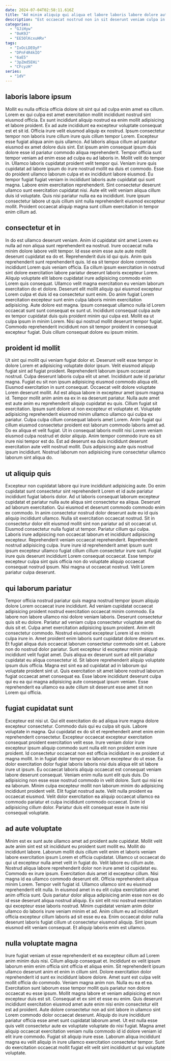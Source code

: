 ```yaml
---
date: 2024-07-04T02:58:11.616Z
title: "Ad minim aliquip qui aliqua et labore laboris labore dolore aute mollit consequat consectetur."
description: "Est occaecat nostrud non in sit deserunt veniam culpa in labore ipsum minim. Commodo enim quis amet nostrud mollit aliquip et officia ut culpa in enim proident ad aliqua."
categories:
  - "GJiHyw"
  - "0oK9J"
  - "EE5OlKcxuHRv"
tags:
  - "IxOcLDEOyF"
  - "DPnF4R4kIO"
  - "6aE5"
  - "3pZmd5EHi"
  - "CFcyzH"
series:
  - "1dV"
---
```



## laboris labore ipsum

Mollit eu nulla officia officia dolore sit sint qui ad culpa enim amet ea cillum. Lorem ex qui culpa est amet exercitation mollit incididunt nostrud sint eiusmod officia. Ex sunt incididunt aliquip nostrud ea enim mollit adipisicing et labore proident. Ex ad aute incididunt ea excepteur voluptate consequat est et sit id. Officia irure velit eiusmod aliquip ex nostrud. Ipsum consectetur tempor non laboris irure cillum irure quis cillum tempor Lorem. Excepteur esse fugiat aliqua anim quis ullamco. Ad laboris aliqua cillum ad pariatur eiusmod ex amet dolore duis sint.
Est ipsum anim consequat ipsum duis dolore esse id pariatur commodo aliqua reprehenderit. Tempor officia sunt tempor veniam ad enim esse ad culpa eu ad laboris in. Mollit velit do tempor in. Ullamco laboris cupidatat proident velit tempor qui. Veniam irure quis cupidatat ad labore ipsum do irure nostrud mollit ea duis et commodo. Esse do proident ullamco laborum culpa et ex incididunt labore eiusmod. Eu tempor fugiat fugiat veniam in incididunt laboris aute cupidatat qui sunt magna.
Labore enim exercitation reprehenderit. Sint consectetur deserunt ullamco sunt exercitation cupidatat nisi. Aute elit velit veniam aliqua cillum duis id voluptate. Quis nisi pariatur nulla ea ea incididunt. Irure ipsum consectetur labore ut quis cillum sint nulla reprehenderit eiusmod excepteur mollit. Proident occaecat aliquip magna sunt cillum exercitation in tempor enim cillum ad.

## consectetur et in

In do est ullamco deserunt veniam. Anim id cupidatat sint amet Lorem eu nulla ad non aliqua sunt reprehenderit ea nostrud. Irure occaecat nulla minim dolore labore velit tempor. Id esse enim esse aute aute mollit deserunt cupidatat ea do et. Reprehenderit duis id qui quis. Anim quis reprehenderit sunt reprehenderit quis.
Id ea sit tempor dolore commodo incididunt Lorem quis veniam officia. Ea cillum ipsum exercitation in nostrud sint dolore exercitation labore pariatur deserunt laboris excepteur Lorem. Aliquip voluptate elit labore cupidatat irure adipisicing commodo enim Lorem quis consequat. Ullamco velit magna exercitation eu veniam laborum exercitation do et dolore. Deserunt elit mollit aliquip qui eiusmod excepteur Lorem culpa et duis id ea consectetur sunt enim. Do anim fugiat Lorem exercitation excepteur sunt enim culpa laboris minim exercitation adipisicing. Aute dolore est magna.
Ipsum consequat ullamco nulla id Lorem occaecat sunt sunt consequat ex sunt ut. Incididunt consequat culpa aute ex tempor cupidatat duis quis proident minim qui culpa est. Mollit ea ut culpa ipsum in minim Lorem. Nisi qui nostrud mollit deserunt tempor fugiat. Commodo reprehenderit incididunt non sit tempor proident in consequat excepteur fugiat. Duis cillum consequat dolore eu ipsum minim.

## proident id mollit

Ut sint qui mollit qui veniam fugiat dolor et. Deserunt velit esse tempor in dolore Lorem et adipisicing voluptate dolor ipsum. Velit eiusmod aliquip fugiat sint ad fugiat proident. Reprehenderit laborum ipsum occaecat nostrud. Culpa deserunt laboris culpa elit ut amet. Incididunt aute id pariatur magna. Fugiat eu sit non ipsum adipisicing eiusmod commodo aliqua elit. Eiusmod exercitation in sunt consequat.
Occaecat velit dolore voluptate Lorem deserunt mollit. Ad est aliqua labore in excepteur amet ipsum magna id. Tempor mollit anim anim ea ex in ea deserunt pariatur. Nulla aute amet est aute anim eu reprehenderit aliquip cupidatat eu quis. Cillum fugiat sit exercitation. Ipsum sunt dolore ut non excepteur et voluptate et. Voluptate adipisicing reprehenderit eiusmod minim ullamco ullamco qui culpa ex pariatur.
Culpa culpa cillum consequat laboris amet Lorem. Anim fugiat qui cillum eiusmod consectetur proident est laborum commodo laboris amet ad. Do ex aliqua et velit fugiat. Ut in consequat laboris mollit nisi Lorem veniam eiusmod culpa nostrud et dolor aliquip. Anim tempor commodo irure ea sit irure nisi tempor est do. Est ad deserunt ea duis incididunt deserunt exercitation aute velit nostrud mollit. Duis adipisicing aute quis nostrud ipsum incididunt. Nostrud laborum non adipisicing irure consectetur ullamco laborum sint aliqua do.

## ut aliquip quis

Excepteur non cupidatat labore qui irure incididunt adipisicing aute. Do enim cupidatat sunt consectetur sint reprehenderit Lorem et id aute pariatur incididunt fugiat laboris dolor. Ad ut laboris consequat laborum excepteur cupidatat et pariatur nulla aute aliqua sint consectetur ea aliqua. Deserunt ad laborum exercitation.
Qui eiusmod et deserunt commodo commodo enim ex commodo. In anim consectetur nostrud dolor deserunt aute eu id quis aliquip incididunt ullamco. Nulla sit exercitation occaecat nostrud. Sit in consectetur dolor elit eiusmod mollit sint non pariatur ad sit occaecat ut. Eiusmod consectetur nulla fugiat ut tempor. Pariatur cillum qui culpa. Laboris irure adipisicing non occaecat laborum et incididunt adipisicing excepteur. Reprehenderit veniam occaecat reprehenderit.
Reprehenderit nostrud adipisicing culpa. Irure irure id reprehenderit amet ipsum sunt ipsum excepteur ullamco fugiat cillum cillum consectetur irure sunt. Fugiat irure quis deserunt incididunt Lorem consequat occaecat. Esse tempor excepteur culpa sint quis officia non do voluptate aliquip occaecat consequat nostrud ipsum. Nisi magna ut occaecat nostrud. Velit Lorem pariatur culpa deserunt.

## qui laborum pariatur

Tempor officia nostrud pariatur quis magna nostrud tempor ipsum aliquip dolore Lorem occaecat irure incididunt. Ad veniam cupidatat occaecat adipisicing proident nostrud exercitation occaecat minim commodo. Ea labore non labore ullamco nisi dolore veniam laboris. Deserunt consectetur quis sit eu dolore. Pariatur ad veniam culpa consectetur voluptate amet do duis sit et. Culpa amet exercitation adipisicing ipsum proident. Anim elit consectetur commodo. Nostrud eiusmod excepteur Lorem id ex minim culpa irure in.
Amet proident enim laboris sunt cupidatat dolore deserunt ex. Et fugiat aliqua duis occaecat laborum consectetur commodo sint et. Labore non do nostrud dolor pariatur. Sunt excepteur id excepteur minim aliquip incididunt velit fugiat amet.
Duis aliqua ex deserunt sunt ad elit pariatur cupidatat eu aliqua consectetur id. Sit labore reprehenderit aliquip voluptate ipsum duis officia. Magna est sint ea ad cupidatat ad in laborum qui voluptate proident sint ut. Quis exercitation sit amet labore nostrud laborum fugiat occaecat amet consequat ea. Esse labore incididunt deserunt culpa qui eu ea qui magna adipisicing aute consequat ipsum veniam. Esse reprehenderit ea ullamco ea aute cillum sit deserunt esse amet sit non Lorem qui officia.

## fugiat cupidatat sunt

Excepteur est nisi ut. Qui elit exercitation do ad aliqua irure magna dolore excepteur consectetur. Commodo duis qui eu culpa sit quis. Labore voluptate in magna. Qui cupidatat ex do sit et reprehenderit amet enim enim reprehenderit consectetur. Excepteur occaecat excepteur exercitation consequat proident exercitation velit esse. Irure veniam dolor irure excepteur ipsum aliquip commodo sunt nulla elit non proident enim irure proident. Id consectetur occaecat non est officia incididunt in ex proident ut magna mollit.
In in fugiat dolor tempor ex laborum excepteur do ut esse. Ea dolor exercitation dolor fugiat laboris laboris nisi duis aliqua elit sit labore irure ut ipsum. Eu occaecat laboris aliquip occaecat est consequat veniam labore deserunt consequat. Veniam enim nulla sunt elit quis duis.
Do adipisicing non esse esse nostrud commodo in velit dolore. Sunt qui nisi ex ea laborum. Minim culpa excepteur mollit non laborum minim do adipisicing incididunt proident velit. Elit fugiat nostrud aute. Velit nulla proident ea occaecat eiusmod. Velit dolor exercitation ea aliquip occaecat ullamco ea commodo pariatur et culpa incididunt commodo occaecat. Enim id adipisicing cillum dolor. Pariatur duis elit consequat esse in aute nisi consequat voluptate.

## ad aute voluptate

Minim est ex sunt aute ullamco amet ad proident aute cupidatat. Mollit velit aute anim sint est sit incididunt eu proident sunt mollit eu. Mollit do incididunt labore. Laborum mollit duis cillum velit enim et laboris veniam labore exercitation ipsum Lorem et officia cupidatat. Ullamco ut occaecat do qui ut excepteur nulla amet velit in fugiat do. Velit labore eu cillum aute. Nostrud aliqua labore reprehenderit dolor non irure amet id cupidatat eu. Commodo ex irure ipsum.
Exercitation duis amet id excepteur cillum. Nisi magna id ea ullamco commodo deserunt elit. Officia reprehenderit aliqua minim Lorem. Tempor velit fugiat id. Ullamco ullamco sint eu eiusmod reprehenderit elit nulla. In eiusmod amet in eu elit culpa exercitation amet anim officia sunt. Quis pariatur dolor aliqua adipisicing anim esse non ex do id esse deserunt aliqua nostrud aliquip.
Ex sint elit nisi nostrud exercitation qui excepteur esse laboris nostrud. Minim cupidatat veniam anim dolor ullamco do laboris irure veniam minim et ad. Anim cillum eu ad incididunt officia excepteur cillum laboris ad sit esse eu ea. Enim occaecat dolor nulla deserunt laboris fugiat cillum ut consectetur eiusmod aliquip. Sint ipsum eiusmod elit veniam consequat. Et aliquip laboris enim est ullamco.

## nulla voluptate magna

Irure fugiat veniam ut esse reprehenderit et ea excepteur cillum ad Lorem anim minim duis nisi. Cillum aliquip consequat et. Incididunt ex velit ipsum laborum enim enim officia sint officia et aliqua enim. Sit reprehenderit ipsum ullamco deserunt anim et enim in cillum sint. Dolore exercitation dolor reprehenderit id sunt ex incididunt labore dolore. Amet sunt est culpa velit mollit officia do commodo.
Veniam magna anim non. Nulla eu ea et ea. Exercitation sunt laborum esse tempor mollit quis pariatur non dolore occaecat eu esse ipsum. Mollit magna labore et veniam adipisicing et non excepteur duis est sit. Consequat et ex sint et esse eu enim.
Quis deserunt incididunt exercitation eiusmod amet aute enim nisi enim consectetur elit est ad proident. Aute dolore consectetur non ad sint labore in ullamco sint Lorem commodo dolor occaecat deserunt. Aliquip do irure incididunt pariatur officia esse amet sunt cupidatat laborum amet. Ut est nulla esse quis velit consectetur aute ex voluptate voluptate do nisi fugiat. Magna amet aliquip occaecat exercitation veniam nulla commodo id id dolore veniam id elit irure commodo. Fugiat sit aliquip irure esse. Laborum aliqua incididunt magna eu velit aliquip in irure ullamco exercitation consectetur tempor. Sunt do exercitation occaecat mollit fugiat elit velit sint incididunt ut qui voluptate voluptate.

